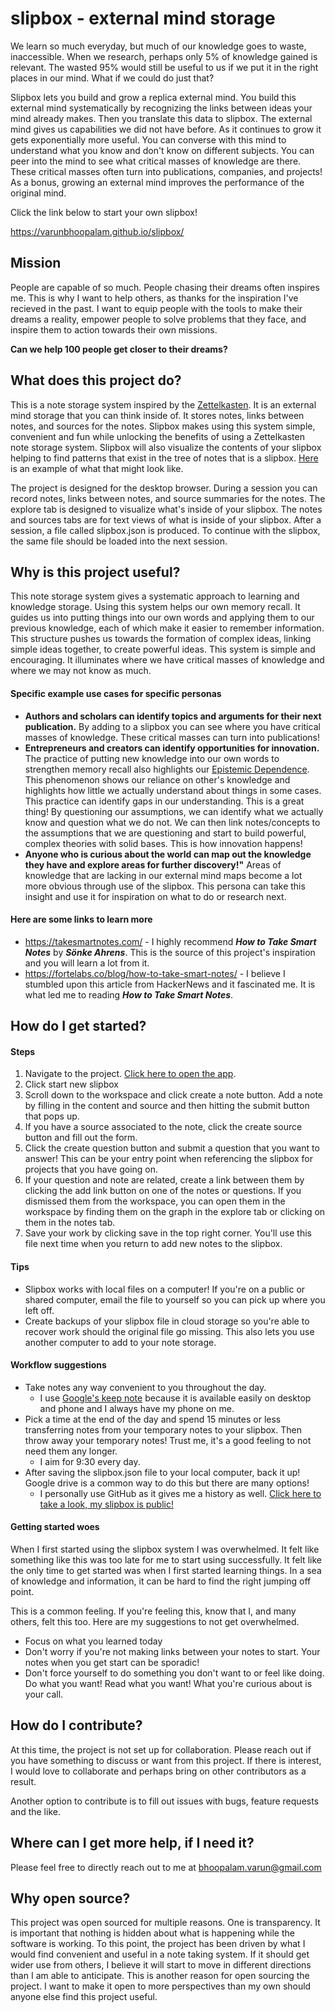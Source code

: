 # slipbox - external mind storage
We learn so much everyday, but much of our knowledge goes to waste, inaccessible. When we research, perhaps only 5% of knowledge gained is relevant. The wasted 95% would still be useful to us if we put it in the right places in our mind. What if we could do just that?

Slipbox lets you build and grow a replica external mind. You build this external mind systematically by recognizing the links between ideas your mind already makes. Then you translate this data to slipbox. The external mind gives us capabilities we did not have before. As it continues to grow it gets exponentially more useful. You can converse with this mind to understand what you know and don't know on different subjects. You can peer into the mind to see what critical masses of knowledge are there. These critical masses often turn into publications, companies, and projects! As a bonus, growing an external mind improves the performance of the original mind.


Click the link below to start your own slipbox!

https://varunbhoopalam.github.io/slipbox/

## Mission
People are capable of so much. People chasing their dreams often inspires me. This is why I want to help others, as thanks for the inspiration I've recieved in the past. I want to equip people with the tools to make their dreams a reality, empower people to solve problems that they face, and inspire them to action towards their own missions.

**Can we help 100 people get closer to their dreams?**

## What does this project do?
This is a note storage system inspired by the [Zettelkasten](https://en.wikipedia.org/wiki/Zettelkasten). It is an external mind storage that you can think inside of. It stores notes, links between notes, and sources for the notes. Slipbox makes using this system simple, convenient and fun while unlocking the benefits of using a Zettelkasten note storage system. Slipbox will also visualize the contents of your slipbox helping to find patterns that exist in the tree of notes that is a slipbox. [Here](https://observablehq.com/@d3/force-directed-graph) is an example of what that might look like. 

The project is designed for the desktop browser. During a session you can record notes, links between notes, and source summaries for the notes. The explore tab is designed to visualize what's inside of your slipbox. The notes and sources tabs are for text views of what is inside of your slipbox. After a session, a file called slipbox.json is produced. To continue with the slipbox, the same file should be loaded into the next session.

## Why is this project useful?
This note storage system gives a systematic approach to learning and knowledge storage. Using this system helps our own memory recall. It guides us into putting things into our own words and applying them to our previous knowledge, each of which make it easier to remember information. This structure pushes us towards the formation of complex ideas, linking simple ideas together, to create powerful ideas. This system is simple and encouraging. It illuminates where we have critical masses of knowledge and where we may not know as much.

#### Specific example use cases for specific personas
- **Authors and scholars can identify topics and arguments for their next publication.** By adding to a slipbox you can see where you have critical masses of knowledge. These critical masses can turn into publications!
- **Entrepreneurs and creators can identify opportunities for innovation.** The practice of putting new knowledge into our own words to strengthen memory recall also highlights our [Epistemic Dependence](https://msu.edu/~orourk51/860-Phil/Handouts/Readings/Hardwig-EpistemicDependence-JPhil-1985.pdf). This phenomenon shows our reliance on other's knowledge and highlights how little we actually understand about things in some cases. This practice can identify gaps in our understanding. This is a great thing! By questioning our assumptions, we can identify what we actually know and question what we do not. We can then link notes/concepts to the assumptions that we are questioning and start to build powerful, complex theories with solid bases. This is how innovation happens!
- **Anyone who is curious about the world can map out the knowledge they have and explore areas for further discovery!"** Areas of knowledge that are lacking in our external mind maps become a lot more obvious through use of the slipbox. This persona can take this insight and use it for inspiration on what to do or research next.

#### Here are some links to learn more
- https://takesmartnotes.com/ - I highly recommend ***How to Take Smart Notes*** by ***Sönke Ahrens***. This is the source of this project's inspiration and you will learn a lot from it.
- https://fortelabs.co/blog/how-to-take-smart-notes/ - I believe I stumbled upon this article from HackerNews and it fascinated me. It is what led me to reading ***How to Take Smart Notes***.

## How do I get started?

#### Steps
1. Navigate to the project. [Click here to open the app](https://varunbhoopalam.github.io/slipbox/).
2. Click start new slipbox
3. Scroll down to the workspace and click create a note button. Add a note by filling in the content and source and then hitting the submit button that pops up.
4. If you have a source associated to the note, click the create source button and fill out the form.
5. Click the create question button and submit a question that you want to answer! This can be your entry point when referencing the slipbox for projects that you have going on.
6. If your question and note are related, create a link between them by clicking the add link button on one of the notes or questions. If you dismissed them from the workspace, you can open them in the workspace by finding them on the graph in the explore tab or clicking on them in the notes tab.
7. Save your work by clicking save in the top right corner. You'll use this file next time when you return to add new notes to the slipbox.

#### Tips
- Slipbox works with local files on a computer! If you're on a public or shared computer, email the file to yourself so you can pick up where you left off.
- Create backups of your slipbox file in cloud storage so you're able to recover work should the original file go missing. This also lets you use another computer to add to your note storage.

#### Workflow suggestions
- Take notes any way convenient to you throughout the day.
  - I use [Google's keep note](keep.google.com) because it is available easily on desktop and phone and I always have my phone on me.
- Pick a time at the end of the day and spend 15 minutes or less transferring notes from your temporary notes to your slipbox. Then throw away your temporary notes! Trust me, it's a good feeling to not need them any longer.
  - I aim for 9:30 every day.
- After saving the slipbox.json file to your local computer, back it up! Google drive is a common way to do this but there are many options!
  - I personally use GitHub as it gives me a history as well. [Click here to take a look, my slipbox is public!](https://github.com/varunbhoopalam/varunbhoopalam.github.io/blob/master/slipbox.json) 

#### Getting started woes
When I first started using the slipbox system I was overwhelmed. It felt like something like this was too late for me to start using successfully. It felt like the only time to get started was when I first started learning things. In a sea of knowledge and information, it can be hard to find the right jumping off point.

This is a common feeling. If you're feeling this, know that I, and many others, felt this too. Here are my suggestions to not get overwhelmed.
- Focus on what you learned today
- Don't worry if you're not making links between your notes to start. Your notes when you get start can be sporadic!
- Don't force yourself to do something you don't want to or feel like doing. Do what you want! Read what you want! What you're curious about is your call.

## How do I contribute?
At this time, the project is not set up for collaboration. Please reach out if you have something to discuss or want from this project. If there is interest, I would love to collaborate and perhaps bring on other contributors as a result. 

Another option to contribute is to fill out issues with bugs, feature requests and the like.

## Where can I get more help, if I need it?
Please feel free to directly reach out to me at bhoopalam.varun@gmail.com

## Why open source?

This project was open sourced for multiple reasons. One is transparency. It is important that nothing is hidden about what is happening while the software is working. To this point, the project has been driven by what I would find convenient and useful in a note taking system. If it should get wider use from others, I believe it will start to move in different directions than I am able to anticipate. This is another reason for open sourcing the project. I want to make it open to more perspectives than my own should anyone else find this project useful.
